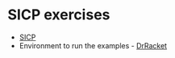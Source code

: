 # SICP exercises

* [SICP](https://mitpress.mit.edu/sicp/)
* Environment to run the examples - [DrRacket](http://racket-lang.org/download/)